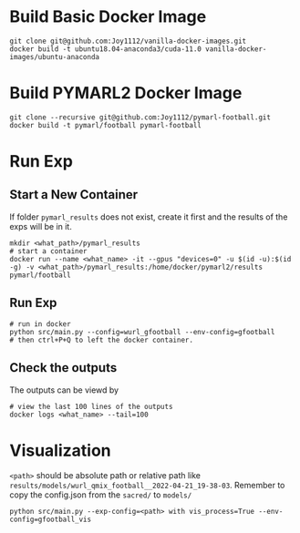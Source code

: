 # Build Basic Docker Image

```
git clone git@github.com:Joy1112/vanilla-docker-images.git
docker build -t ubuntu18.04-anaconda3/cuda-11.0 vanilla-docker-images/ubuntu-anaconda
```

# Build PYMARL2 Docker Image

```
git clone --recursive git@github.com:Joy1112/pymarl-football.git
docker build -t pymarl/football pymarl-football
```

# Run Exp
## Start a New Container
If folder `pymarl_results` does not exist, create it first and the results of the exps will be in it.
```
mkdir <what_path>/pymarl_results
# start a container
docker run --name <what_name> -it --gpus "devices=0" -u $(id -u):$(id -g) -v <what_path>/pymarl_results:/home/docker/pymarl2/results pymarl/football
```
## Run Exp
```
# run in docker
python src/main.py --config=wurl_gfootball --env-config=gfootball
# then ctrl+P+Q to left the docker container.
```
## Check the outputs
The outputs can be viewd by
```
# view the last 100 lines of the outputs
docker logs <what_name> --tail=100
```

# Visualization
`<path>` should be absolute path or relative path like `results/models/wurl_qmix_football__2022-04-21_19-38-03`.
Remember to copy the config.json from the `sacred/` to `models/`
```
python src/main.py --exp-config=<path> with vis_process=True --env-config=gfootball_vis
```
